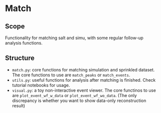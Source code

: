 # Match

## Scope

Functionality for matching salt and simu, with some regular follow-up analysis functions.

## Structure

- `match.py`: core functions for matching simulation and sprinkled dataset. The core functions to use are `match_peaks` or `match_events`.
- `utils.py`: useful functions for analysis after matching is finished. Check tutorial notebooks for usage.
- `visual.py`: a toy non-interactive event viewer. The core functinos to use are `plot_event_wf_w_data` or `plot_event_wf_wo_data`. (The only discrepancy is whether you want to show data-only reconstruction result)
